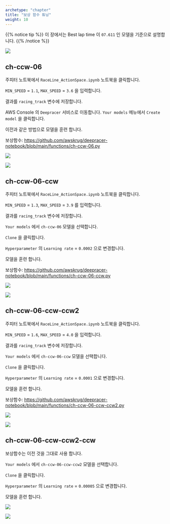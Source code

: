 ```yaml
---
archetype: "chapter"
title: "보상 함수 튜닝"
weight: 10
---
```


{{% notice tip %}}
이 장에서는 Best lap time 이 `07.611` 인 모델을 기준으로 설명합니다.
{{% /notice %}}

![](./images/tuning-00.png)

## ch-ccw-06

주피터 노트북에서 `RaceLine_ActionSpace.ipynb` 노트북을 클릭합니다.

`MIN_SPEED` = `1.1`, `MAX_SPEED` = `3.6` 을 입력합니다.

결과를 `racing_track` 변수에 저장합니다.

AWS Console 의 `Deepracer` 서비스로 이동합니다. `Your models` 메뉴에서 `Create model` 을 클릭합니다.

이전과 같은 방법으로 모델을 훈련 합니다.

보상함수: <https://github.com/awskrug/deepracer-notebook/blob/main/functions/ch-ccw-06.py>

![](./images/tuning-01.png)

![](./images/tuning-01-2.png)

## ch-ccw-06-ccw

주피터 노트북에서 `RaceLine_ActionSpace.ipynb` 노트북을 클릭합니다.

`MIN_SPEED` = `1.3`, `MAX_SPEED` = `3.9` 를 입력합니다.

결과를 `racing_track` 변수에 저장합니다.

`Your models` 에서 `ch-ccw-06` 모델을 선택합니다.

`Clone` 을 클릭합니다.

`Hyperparameter` 의 `Learning rate`	= `0.0002` 으로 변경합니다.

모델을 훈련 합니다.

보상함수: <https://github.com/awskrug/deepracer-notebook/blob/main/functions/ch-ccw-06-ccw.py>

![](./images/tuning-02.png)

![](./images/tuning-02-2.png)

## ch-ccw-06-ccw-ccw2

주피터 노트북에서 `RaceLine_ActionSpace.ipynb` 노트북을 클릭합니다.

`MIN_SPEED` = `1.6`, `MAX_SPEED` = `4.0` 을 입력합니다.

결과를 `racing_track` 변수에 저장합니다.

`Your models` 에서 `ch-ccw-06-ccw` 모델을 선택합니다.

`Clone` 을 클릭합니다.

`Hyperparameter` 의 `Learning rate`	= `0.0001` 으로 변경합니다.

모델을 훈련 합니다.

보상함수: <https://github.com/awskrug/deepracer-notebook/blob/main/functions/ch-ccw-06-ccw-ccw2.py>

![](./images/tuning-03.png)

![](./images/tuning-03-2.png)

## ch-ccw-06-ccw-ccw2-ccw

보상함수는 이전 것을 그대로 사용 합니다.

`Your models` 에서 `ch-ccw-06-ccw-ccw2` 모델을 선택합니다.

`Clone` 을 클릭합니다.

`Hyperparameter` 의 `Learning rate`	= `0.00005` 으로 변경합니다.

모델을 훈련 합니다.

![](./images/tuning-04.png)

![](./images/tuning-04-2.png)
